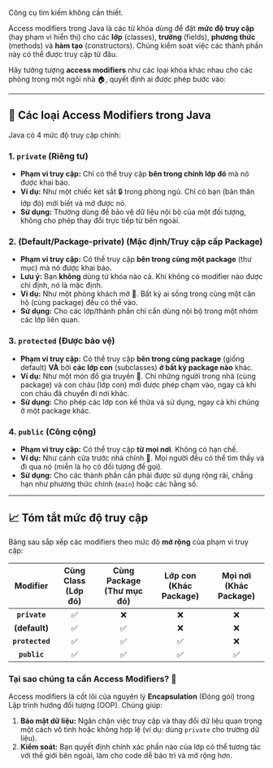 Công cụ tìm kiếm không cần thiết.

Access modifiers trong Java là các từ khóa dùng để đặt **mức độ truy cập** (hay phạm vi hiển thị) cho các **lớp** (classes), **trường** (fields), **phương thức** (methods) và **hàm tạo** (constructors). Chúng kiểm soát việc các thành phần này có thể được truy cập từ đâu.

Hãy tưởng tượng **access modifiers** như các loại khóa khác nhau cho các phòng trong một ngôi nhà 🏠, quyết định ai được phép bước vào:

---

## 🔑 Các loại Access Modifiers trong Java

Java có 4 mức độ truy cập chính:

### 1. `private` (Riêng tư)
* **Phạm vi truy cập:** Chỉ có thể truy cập **bên trong chính lớp đó** mà nó được khai báo.
* **Ví dụ:** Như một chiếc két sắt 🔒 trong phòng ngủ. Chỉ có bạn (bản thân lớp đó) mới biết và mở được nó.
* **Sử dụng:** Thường dùng để bảo vệ dữ liệu nội bộ của một đối tượng, không cho phép thay đổi trực tiếp từ bên ngoài.

### 2. (Default/Package-private) (Mặc định/Truy cập cấp Package)
* **Phạm vi truy cập:** Có thể truy cập **bên trong cùng một package** (thư mục) mà nó được khai báo.
* **Lưu ý:** Bạn **không** dùng từ khóa nào cả. Khi không có modifier nào được chỉ định, nó là mặc định.
* **Ví dụ:** Như một phòng khách mở 🎉. Bất kỳ ai sống trong cùng một căn hộ (cùng package) đều có thể vào.
* **Sử dụng:** Cho các lớp/thành phần chỉ cần dùng nội bộ trong một nhóm các lớp liên quan.

### 3. `protected` (Được bảo vệ)
* **Phạm vi truy cập:** Có thể truy cập **bên trong cùng package** (giống default) **VÀ** bởi **các lớp con** (subclasses) **ở bất kỳ package nào** khác.
* **Ví dụ:** Như một món đồ gia truyền 📜. Chỉ những người trong nhà (cùng package) và con cháu (lớp con) mới được phép chạm vào, ngay cả khi con cháu đã chuyển đi nơi khác.
* **Sử dụng:** Cho phép các lớp con kế thừa và sử dụng, ngay cả khi chúng ở một package khác.

### 4. `public` (Công cộng)
* **Phạm vi truy cập:** Có thể truy cập **từ mọi nơi**. Không có hạn chế.
* **Ví dụ:** Như cánh cửa trước nhà chính 🚪. Mọi người đều có thể tìm thấy và đi qua nó (miễn là họ có đối tượng để gọi).
* **Sử dụng:** Cho các thành phần cần phải được sử dụng rộng rãi, chẳng hạn như phương thức chính (`main`) hoặc các hằng số.

---

## 📈 Tóm tắt mức độ truy cập

Bảng sau sắp xếp các modifiers theo mức độ **mở rộng** của phạm vi truy cập:

| Modifier | Cùng Class (Lớp đó) | Cùng Package (Thư mục đó) | Lớp con (Khác Package) | Mọi nơi (Khác Package) |
| :---: | :---: | :---: | :---: | :---: |
| **`private`** | ✅ | ❌ | ❌ | ❌ |
| **(default)** | ✅ | ✅ | ❌ | ❌ |
| **`protected`** | ✅ | ✅ | ✅ | ❌ |
| **`public`** | ✅ | ✅ | ✅ | ✅ |

### Tại sao chúng ta cần Access Modifiers? 🤔

Access modifiers là cốt lõi của nguyên lý **Encapsulation** (Đóng gói) trong Lập trình hướng đối tượng (OOP). Chúng giúp:

1.  **Bảo mật dữ liệu:** Ngăn chặn việc truy cập và thay đổi dữ liệu quan trọng một cách vô tình hoặc không hợp lệ (ví dụ: dùng `private` cho trường dữ liệu).
2.  **Kiểm soát:** Bạn quyết định chính xác phần nào của lớp có thể tương tác với thế giới bên ngoài, làm cho code dễ bảo trì và mở rộng hơn.